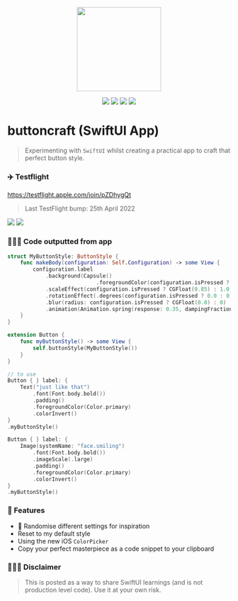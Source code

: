 <p align="center"><img src="images/taphere.gif" width="190"></p>

<p align="center">
    <img src="https://img.shields.io/badge/iOS-14.0+-blue.svg" />
    <img src="https://img.shields.io/badge/Xcode-13.0+-brightgreen.svg" />
    <img src="https://img.shields.io/badge/Swift-5.5-orange.svg" />
    <img src="https://img.shields.io/badge/SwiftUI-3.0-red.svg" />
</p>

# buttoncraft (SwiftUI App)
> Experimenting with `SwiftUI` whilst creating a practical app to craft that perfect button style.

### ✈️ Testflight

https://testflight.apple.com/join/pZDhygQt

> Last TestFlight bump: 25th April 2022

<img src="images/demo.gif"> <img src="images/copycode.gif">

### 👨🏻‍💻 Code outputted from app

```Swift
struct MyButtonStyle: ButtonStyle {
    func makeBody(configuration: Self.Configuration) -> some View {
        configuration.label
            .background(Capsule()
                            .foregroundColor(configuration.isPressed ? Color.primary.opacity(0.75) : Color.primary))
            .scaleEffect(configuration.isPressed ? CGFloat(0.85) : 1.0)
            .rotationEffect(.degrees(configuration.isPressed ? 0.0 : 0))
            .blur(radius: configuration.isPressed ? CGFloat(0.0) : 0)
            .animation(Animation.spring(response: 0.35, dampingFraction: 0.35, blendDuration: 1), value: configuration.isPressed)
    }
}

extension Button {
    func myButtonStyle() -> some View {
        self.buttonStyle(MyButtonStyle())
    }
}

// to use
Button { } label: {
    Text("just like that")
        .font(Font.body.bold())
        .padding()
        .foregroundColor(Color.primary)
        .colorInvert()
}
.myButtonStyle()

Button { } label: {
    Image(systemName: "face.smiling")
        .font(Font.body.bold())
        .imageScale(.large)
        .padding()
        .foregroundColor(Color.primary)
        .colorInvert()
}
.myButtonStyle()

```

### 🧐 Features

- 🔀 Randomise different settings for inspiration
- Reset to my default style
- Using the new iOS `ColorPicker`
- Copy your perfect masterpiece as a code snippet to your clipboard

### 👨🏻‍⚖️ Disclaimer

> This is posted as a way to share SwiftUI learnings (and is not production level code). Use it at your own risk.
